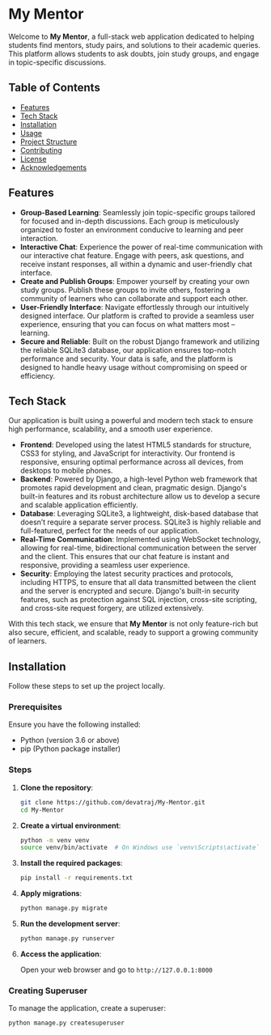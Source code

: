 # My Mentor

Welcome to **My Mentor**, a full-stack web application dedicated to helping students find mentors, study pairs, and solutions to their academic queries. This platform allows students to ask doubts, join study groups, and engage in topic-specific discussions.

## Table of Contents

- [Features](#features)
- [Tech Stack](#tech-stack)
- [Installation](#installation)
- [Usage](#usage)
- [Project Structure](#project-structure)
- [Contributing](#contributing)
- [License](#license)
- [Acknowledgements](#acknowledgements)

## Features

- **Group-Based Learning**: Seamlessly join topic-specific groups tailored for focused and in-depth discussions. Each group is meticulously organized to foster an environment conducive to learning and peer interaction.
- **Interactive Chat**: Experience the power of real-time communication with our interactive chat feature. Engage with peers, ask questions, and receive instant responses, all within a dynamic and user-friendly chat interface.
- **Create and Publish Groups**: Empower yourself by creating your own study groups. Publish these groups to invite others, fostering a community of learners who can collaborate and support each other.
- **User-Friendly Interface**: Navigate effortlessly through our intuitively designed interface. Our platform is crafted to provide a seamless user experience, ensuring that you can focus on what matters most – learning.
- **Secure and Reliable**: Built on the robust Django framework and utilizing the reliable SQLite3 database, our application ensures top-notch performance and security. Your data is safe, and the platform is designed to handle heavy usage without compromising on speed or efficiency.

## Tech Stack

Our application is built using a powerful and modern tech stack to ensure high performance, scalability, and a smooth user experience.

- **Frontend**: Developed using the latest HTML5 standards for structure, CSS3 for styling, and JavaScript for interactivity. Our frontend is responsive, ensuring optimal performance across all devices, from desktops to mobile phones.
- **Backend**: Powered by Django, a high-level Python web framework that promotes rapid development and clean, pragmatic design. Django's built-in features and its robust architecture allow us to develop a secure and scalable application efficiently.
- **Database**: Leveraging SQLite3, a lightweight, disk-based database that doesn’t require a separate server process. SQLite3 is highly reliable and full-featured, perfect for the needs of our application.
- **Real-Time Communication**: Implemented using WebSocket technology, allowing for real-time, bidirectional communication between the server and the client. This ensures that our chat feature is instant and responsive, providing a seamless user experience.
- **Security**: Employing the latest security practices and protocols, including HTTPS, to ensure that all data transmitted between the client and the server is encrypted and secure. Django's built-in security features, such as protection against SQL injection, cross-site scripting, and cross-site request forgery, are utilized extensively.

With this tech stack, we ensure that **My Mentor** is not only feature-rich but also secure, efficient, and scalable, ready to support a growing community of learners.


## Installation

Follow these steps to set up the project locally.

### Prerequisites

Ensure you have the following installed:

- Python (version 3.6 or above)
- pip (Python package installer)

### Steps

1. **Clone the repository**:

    ```bash
    git clone https://github.com/devatraj/My-Mentor.git
    cd My-Mentor
    ```

2. **Create a virtual environment**:

    ```bash
    python -m venv venv
    source venv/bin/activate  # On Windows use `venv\Scripts\activate`
    ```

3. **Install the required packages**:

    ```bash
    pip install -r requirements.txt
    ```

4. **Apply migrations**:

    ```bash
    python manage.py migrate
    ```

5. **Run the development server**:

    ```bash
    python manage.py runserver
    ```

6. **Access the application**:

    Open your web browser and go to `http://127.0.0.1:8000`

### Creating Superuser

To manage the application, create a superuser:

```bash
python manage.py createsuperuser
